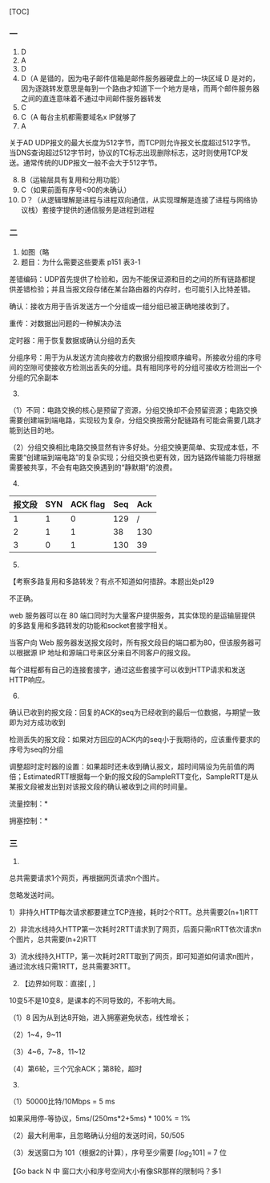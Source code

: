[TOC]

### 一

1. D
2. A
3. D
4. D（A 是错的，因为电子邮件信箱是邮件服务器硬盘上的一块区域 D 是对的，因为逐跳转发意思是每到一个路由才知道下一个地方是啥，而两个邮件服务器之间的直连意味着不通过中间邮件服务器转发
5. C
6. C（A 每台主机都需要域名x IP就够了
7. A

关于AD  UDP报文的最大长度为512字节，而TCP则允许报文长度超过512字节。当DNS查询超过512字节时，协议的TC标志出现删除标志，这时则使用TCP发送。通常传统的UDP报文一般不会大于512字节。

8. B（运输层具有复用和分用功能）
9. C（如果前面有序号<90的未确认）
10. D？（从逻辑理解是进程与进程双向通信，从实现理解是连接了进程与网络协议栈）套接字提供的通信服务是进程到进程

### 二

1. 如图（略
2. 题目：为什么需要这些要素 p151 表3-1

差错编码：UDP首先提供了检验和，因为不能保证源和目的之间的所有链路都提供差错检验；并且当报文段存储在某台路由器的内存时，也可能引入比特差错。

确认：接收方用于告诉发送方一个分组或一组分组已被正确地接收到了。

重传：对数据出问题的一种解决办法

定时器：用于恢复数据或确认分组的丢失

分组序号：用于为从发送方流向接收方的数据分组按顺序编号。所接收分组的序号间的空隙可使接收方检测出丢失的分组。具有相同序号的分组可接收方检测出一个分组的冗余副本

3. 

（1）不同：电路交换的核心是预留了资源，分组交换却不会预留资源；电路交换需要创建端到端电路，实现较为复杂，分组交换按需分配链路有可能会需要几跳才能到达目的地。

（2）分组交换相比电路交换显然有许多好处。分组交换更简单、实现成本低，不需要“创建端到端电路”的复杂实现；分组交换也更有效，因为链路传输能力将根据需要被共享，不会有电路交换遇到的“静默期”的浪费。

4. 

| 报文段 | SYN  | ACK flag | Seq  | Ack  |
| ------ | ---- | -------- | ---- | ---- |
| 1      | 1    | 0        | 129  | /    |
| 2      | 1    | 1        | 38   | 130  |
| 3      | 0    | 1        | 130  | 39   |

5.  

【考察多路复用和多路转发？有点不知道如何措辞。本题出处p129

不正确。

web 服务器可以在 80 端口同时为大量客户提供服务，其实体现的是运输层提供的多路复用和多路转发的功能和socket套接字相关。

当客户向 Web 服务器发送报文段时，所有报文段目的端口都为80，但该服务器可以根据源 IP 地址和源端口号来区分来自不同客户的报文段。

每个进程都有自己的连接套接字，通过这些套接字可以收到HTTP请求和发送HTTP响应。

6. 

确认已收到的报文段：回复的ACK的seq为已经收到的最后一位数据，与期望一致即为对方成功收到

检测丢失的报文段：如果对方回应的ACK内的seq小于我期待的，应该重传要求的序号为seq的分组

调整超时定时器的设置：如果超时还未收到确认报文，超时间隔设为先前值的两倍；EstimatedRTT根据每一个新的报文段的SampleRTT变化，SampleRTT是从某报文段被发出到对该报文段的确认被收到之间的时间量。

流量控制：*

拥塞控制：*

### 三

1. 

总共需要请求1个网页，再根据网页请求n个图片。

忽略发送时间。

1）非持久HTTP每次请求都要建立TCP连接，耗时2个RTT。总共需要2(n+1)RTT

2）非流水线持久HTTP第一次耗时2RTT请求到了网页，后面只需nRTT依次请求n个图片，总共需要(n+2)RTT

3）流水线持久HTTP，第一次耗时2RTT取到了网页，即可知道如何请求n图片，通过流水线只需1RTT，总共需要3RTT。

2. 【边界如何取：直接[ , ]

10变5不是10变8，是课本的不同导致的，不影响大局。

（1）8 因为从到达8开始，进入拥塞避免状态，线性增长；

（2）1~4，9~11

（3）4~6，7~8，11~12

（4）第6轮，三个冗余ACK；第8轮，超时

3.  

（1）50000比特/10Mbps = 5 ms

如果采用停-等协议，5ms/(250ms*2+5ms) * 100% = 1%

（2）最大利用率，且忽略确认分组的发送时间，50/505

（3）发送窗口为 101（根据2的计算），序号至少需要 $\lceil log_2 101 \rceil$ = 7 位

【Go back N 中 窗口大小和序号空间大小有像SR那样的限制吗？多1

